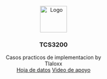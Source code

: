 <p align="center">
  <a href="https://github.com/Tlaloxx">
    <img src="https://hetpro-store.com/TUTORIALES/wp-content/uploads/2016/10/29.jpg" alt="Logo" width=72 height=72>
  </a>

  <h3 align="center">TCS3200</h3>

  <p align="center">
    Casos practicos de implementacion by
    <br> Tlaloxx <br>
    <a href="https://pdf1.alldatasheet.com/datasheet-pdf/view/454462/TAOS/TCS3200.html">Hoja de datos</a>
    <a href="https://www.youtube.com/watch?v=OAcuLzGWZuU&t=1223s">Video de apoyo</a>
  </p>
</p>

